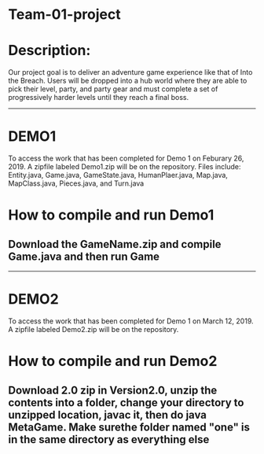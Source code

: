 # Team-01-project


# Description:
Our project goal is to deliver an adventure game experience like that of Into the Breach. Users will be dropped into a hub world where they are able to pick their level, party, and party gear and must complete a set of progressively harder levels until they reach a final boss.

---------------------------------------------------------------------------------------------------------------------------------
# DEMO1 
To access the work that has been completed for Demo 1 on Feburary 26, 2019. A zipfile labeled Demo1.zip will be on the repository. Files include: Entity.java, Game.java, GameState.java, HumanPlaer.java, Map.java, MapClass.java, Pieces.java, and Turn.java

# How to compile and run Demo1
Download the GameName.zip and compile Game.java and then run Game
----------------------------------------------------------------------------------------------------------------------------

------------------------------------------------------------------------------------------------------------------------------
# DEMO2
To access the work that has been completed for Demo 1 on March 12, 2019. A zipfile labeled Demo2.zip will be on the repository. 

# How to compile and run Demo2
Download 2.0 zip in Version2.0, unzip the contents into a folder, change your directory to unzipped location, javac it, then do java MetaGame. Make surethe folder named "one" is in the same directory as everything else
------------------------------------------------------------------------------------------------------------------------------




